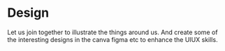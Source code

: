 # Design
Let us join together to illustrate the things around us.
And create some of the interesting designs in the canva figma etc to enhance the UIUX skills.

